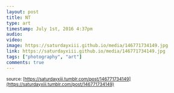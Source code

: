 ```yaml
---
layout: post
title: NT
type: art
timestamp: July 1st, 2016 4:37pm
audio: 
video: 
image: https://saturdayxiii.github.io/media/146771734149.jpg
link: https://saturdayxiii.github.io/media/146771734149.jpg
tags: ["photography", "art"]
comments: true
---
```

  
<small>source: [https://saturdayxiii.tumblr.com/post/146771734149](https://saturdayxiii.tumblr.com/post/146771734149)</small>
